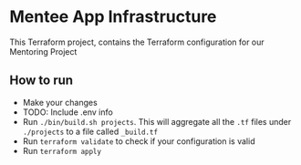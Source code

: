 # Mentee App Infrastructure

This Terraform project, contains the Terraform configuration for our Mentoring Project

## How to run

- Make your changes
- TODO: Include .env info
- Run `./bin/build.sh projects`. This will aggregate all the `.tf` files
under `./projects` to a file called `_build.tf`
- Run `terraform validate` to check if your configuration is valid
- Run `terraform apply`